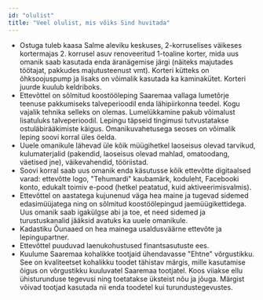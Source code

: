 ```yaml
---
id: "olulist"
title: "Veel olulist, mis võiks Sind huvitada"
---
```


- Ostuga tuleb kaasa Salme aleviku keskuses, 2-korruselises väikeses kortermajas 2. korrusel asuv renoveeritud 1-toaline korter, mida uus omanik saab kasutada enda äranägemise järgi (näiteks majutades töötajat, pakkudes majutusteenust vmt). Korteri kütteks on õhksoojuspump ja lisaks on võimalik kasutada ka kaminakütet. Korteri juurde kuulub keldriboks.
- Ettevõttel on sõlmitud koostööleping Saaremaa vallaga lumetõrje teenuse pakkumiseks talveperioodil enda lähipiirkonna teedel. Kogu vajalik tehnika selleks on olemas. Lumelükkamine pakub võimalust lisatuluks talveperioodil. Lepingu täpseid tingimusi tutvustatakse ostuläbirääkimiste käigus. Omanikuvahetusega seoses on võimalik leping soovi korral üles öelda.
- Uuele omanikule lähevad üle kõik müügihetkel laoseisus olevad tarvikud, kulumaterjalid (pakendid, laoseisus olevad mahlad, omatoodang, väetised jne), väikevahendid, tööriistad.
- Soovi korral saab uus omanik enda käsutusse kõik ettevõtte digitaalsed varad: ettevõtte logo, "Tehumardi" kaubamärk, koduleht, Facebooki konto, edukalt toimiv e-pood (hetkel peatatud, kuid aktiveerimisvalmis).
- Ettevõttel on aastatega kujunenud väga hea maine ja tugevad sidemed edasimüüjatega ning on sõlmitud koostöölepingud jaemüügikettidega. Uus omanik saab igakülgse abi ja toe, et need sidemed ja turustuskanalid jääksid avatuks ka uuele omanikule.
- Kadastiku Õunaaed on hea mainega usaldusväärne ettevõte ja lepingupartner.
- Ettevõttel puuduvad laenukohustused finantsasutuste ees.
- Kuulume Saaremaa kohalikke tootjaid ühendavasse "Ehtne" võrgustikku. See on kvaliteetset kohalikku toodet tähistav märgis, mille kasutamise õigus on võrgustikku kuuluvatel Saaremaa tootjatel. Koos viiakse ellu ühisturunduse tegevusi ning toetatakse üksteist nõu ja jõuga. Märgist võivad tootjad kasutada nii enda toodetel kui turundustegevustes.

